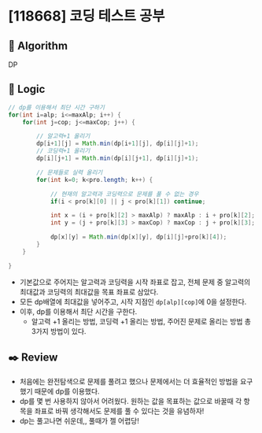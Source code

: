 # [118668] 코딩 테스트 공부

## :pushpin: **Algorithm**

DP

## :round_pushpin: **Logic**

```java
// dp를 이용해서 최단 시간 구하기
for(int i=alp; i<=maxAlp; i++) {
    for(int j=cop; j<=maxCop; j++) {

        // 알고력+1 올리기
        dp[i+1][j] = Math.min(dp[i+1][j], dp[i][j]+1);
        // 코딩력+1 올리기
        dp[i][j+1] = Math.min(dp[i][j+1], dp[i][j]+1);

        // 문제들로 실력 올리기
        for(int k=0; k<pro.length; k++) {

            // 현재의 알고력과 코딩력으로 문제를 풀 수 없는 경우
            if(i < pro[k][0] || j < pro[k][1]) continue;

            int x = (i + pro[k][2] > maxAlp) ? maxAlp : i + pro[k][2];
            int y = (j + pro[k][3] > maxCop) ? maxCop : j + pro[k][3];

            dp[x][y] = Math.min(dp[x][y], dp[i][j]+pro[k][4]);
        }
    }

}
```

- 기본값으로 주어지는 알고력과 코딩력을 시작 좌표로 잡고, 전체 문제 중 알고력의 최대값과 코딩력의 최대값을 목표 좌표로 삼았다.
- 모든 dp배열에 최대값을 넣어주고, 시작 지점인 `dp[alp][cop]`에 0을 설정한다.
- 이후, dp를 이용해서 최단 시간을 구한다.
  - 알고력 +1 올리는 방법, 코딩력 +1 올리는 방법, 주어진 문제로 올리는 방법 총 3가지 방법이 있다.

## :black_nib: **Review**

- 처음에는 완전탐색으로 문제를 풀려고 했으나 문제에서는 더 효율적인 방법을 요구했기 때문에 dp를 이용했다.
- dp를 몇 번 사용하지 않아서 어려웠다. 원하는 값을 목표하는 값으로 바꿀때 각 항목을 좌표로 바꿔 생각해서도 문제를 풀 수 있다는 것을 유념하자!
- dp는 풀고나면 쉬운데,, 풀때가 젤 어렵당!
